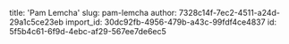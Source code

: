title: 'Pam Lemcha'
slug: pam-lemcha
author: 7328c14f-7ec2-4511-a24d-29a1c5ce23eb
import_id: 30dc92fb-4956-479b-a43c-99fdf4ce4837
id: 5f5b4c61-6f9d-4ebc-af29-567ee7de6ec5
